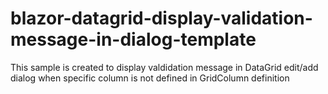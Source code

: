 # blazor-datagrid-display-validation-message-in-dialog-template
This sample is created to display valdidation message in DataGrid edit/add dialog when specific column is not defined in GridColumn definition
